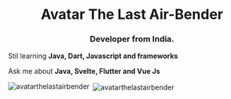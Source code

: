 <h1 align="center">Avatar The Last Air-Bender</h1>
<h3 align="center">Developer from India.</h3>

Stil learning **Java, Dart, Javascript and frameworks**

Ask me about **Java, Svelte, Flutter and Vue Js**

<p><img align="left" src="https://github-readme-stats.vercel.app/api/top-langs?username=avatarthelastairbender&show_icons=true&locale=en&layout=compact" alt="avatarthelastairbender" /></p>

<p>&nbsp;<img align="center" src="https://github-readme-stats.vercel.app/api?username=avatarthelastairbender&show_icons=true&locale=en" alt="avatarthelastairbender" /></p>
